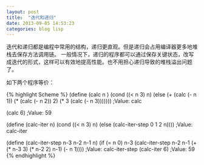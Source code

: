 ```yaml
---
layout: post
title:  "迭代和递归"
date: 2013-09-05 14:53:23
categories: blog lisp
---
```



迭代和递归都是编程中常用的结构，递归更直观。但是递归会占用编译器更多地堆栈去保存方法调用链。
一般情况下，递归的程序都可以通过保存关键状态，改写成迭代的形式，这样可以有效地提高性能。也不用担心递归导致的堆栈溢出问题了。


如下两个程序等价：

{% highlight Scheme %}
(define (calc n )
  (cond ((< n 3) n)
	(else (+ (calc (- n 1)) (* (calc (- n 2)) 2) (* 3 (calc (- n 3)))))))
;Value: calc

(calc 6)
;Value: 59

(define (calc-iter n)
  (cond ((< n 3) n)
	(else 
	 (calc-iter-step 0 1 2 n))))
;Value: calc-iter
 
(define (calc-iter-step n-3 n-2 n-1 n)
  (if (= n 0)
      n-3
      (calc-iter-step n-2 n-1 (+ (* n-3 3) (* n-2 2) n-1) (- n 1))))
;Value: calc-iter-step
(calc-iter 6)
;Value: 59
{% endhighlight %}
